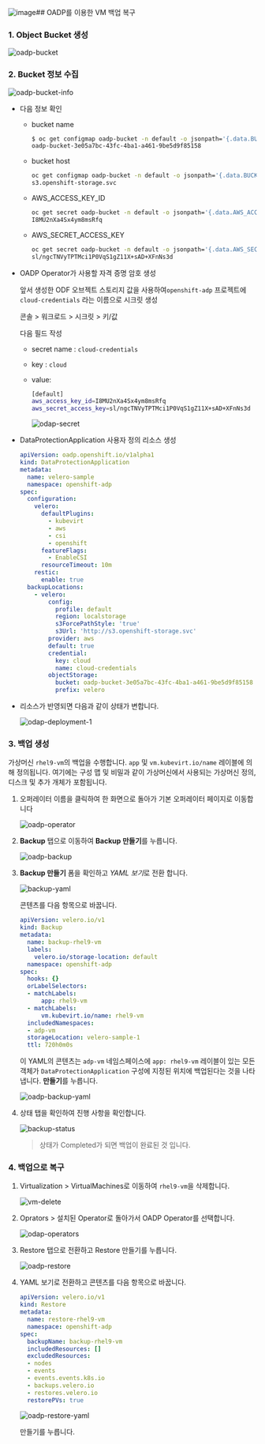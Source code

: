 ![image](https://github.com/user-attachments/assets/854d0ae7-45df-4476-bf26-bde8856650f7)## OADP를 이용한 VM 백업 복구

### 1. Object Bucket 생성

![oadp-bucket](../images/oadp-bucket.png)

### 2. Bucket 정보 수집

![oadp-bucket-info](../images/oadp-bucket-info.png)

- 다음 정보 확인

  - bucket name

    ```bash
    $ oc get configmap oadp-bucket -n default -o jsonpath='{.data.BUCKET_NAME}{"\n"}'
    oadp-bucket-3e05a7bc-43fc-4ba1-a461-9be5d9f85158
    ```

  - bucket host

    ```bash
    oc get configmap oadp-bucket -n default -o jsonpath='{.data.BUCKET_HOST}{"\n"}'
    s3.openshift-storage.svc
    ```

  - AWS_ACCESS_KEY_ID

    ```bash
    oc get secret oadp-bucket -n default -o jsonpath='{.data.AWS_ACCESS_KEY_ID}{"\n"}' | base64 -d
    I8MU2nXa4Sx4ym8msRfq
    ```

  - AWS_SECRET_ACCESS_KEY

    ```bash
    oc get secret oadp-bucket -n default -o jsonpath='{.data.AWS_SECRET_ACCESS_KEY}{"\n"}' | base64 -d
    sl/ngcTNVyTPTMci1P0VqS1gZ11X+sAD+XFnNs3d
    ```

- OADP Operator가 사용할 자격 증명 암호 생성

  앞서 생성한 ODF 오브젝트 스토리지 값을 사용하여`openshift-adp` 프로젝트에 `cloud-credentials` 라는 이름으로 시크릿 생성

  콘솔 > 워크로드 > 시크릿 > 키/값 

  다음 필드 작성

  - secret name : `cloud-credentials`

  - key : `cloud`

  - value:

    ```bash
    [default]
    aws_access_key_id=I8MU2nXa4Sx4ym8msRfq
    aws_secret_access_key=sl/ngcTNVyTPTMci1P0VqS1gZ11X+sAD+XFnNs3d
    ```

    ![odap-secret](C../images/odap-secret.png)

- DataProtectionApplication 사용자 정의 리소스 생성

  ```yaml
  apiVersion: oadp.openshift.io/v1alpha1
  kind: DataProtectionApplication
  metadata:
    name: velero-sample
    namespace: openshift-adp
  spec:
    configuration:
      velero:
        defaultPlugins:
          - kubevirt 
          - aws 
          - csi 
          - openshift
        featureFlags:
          - EnableCSI 
        resourceTimeout: 10m 
      restic:
        enable: true 
    backupLocations:
      - velero:
          config:
            profile: default
            region: localstorage
            s3ForcePathStyle: 'true'
            s3Url: 'http://s3.openshift-storage.svc'
          provider: aws 
          default: true
          credential:
            key: cloud
            name: cloud-credentials
          objectStorage:
            bucket: oadp-bucket-3e05a7bc-43fc-4ba1-a461-9be5d9f85158 
            prefix: velero 
  ```


- 리소스가 반영되면 다음과 같이 상태가 변합니다.

  ![odap-deployment-1](https://github.com/justone0127/test-0724/blob/main/images/oadp-deployment-1.png?raw=true)

### 3. 백업 생성

가상머신 `rhel9-vm`의 백업을 수행합니다. `app` 및 `vm.kubevirt.io/name` 레이블에 의해 정의됩니다. 여기에는 구성 맵 및 비밀과 같이 가상머신에서 사용되는 가상머신 정의, 디스크 및 추가 개체가 포함됩니다.

1. 오퍼레이터 이름을 클릭하여 한 화면으로 돌아가 기본 오퍼레이터 페이지로 이동합니다

   ![oadp-operator](../images/oadp-operator.png)

2. **Backup** 탭으로 이동하여 **Backup 만들기**를 누릅니다.

   ![oadp-backup](../mages/oadp-backup.png)

3. **Backup 만들기** 폼을 확인하고 *YAML 보기*로 전환 합니다.

   ![backup-yaml](../images/backup-yaml.png)

   콘텐츠를 다음 항목으로 바꿉니다.

   ```yaml
   apiVersion: velero.io/v1
   kind: Backup
   metadata:
     name: backup-rhel9-vm
     labels:
       velero.io/storage-location: default
     namespace: openshift-adp
   spec:
     hooks: {}
     orLabelSelectors:
     - matchLabels:
         app: rhel9-vm
     - matchLabels:
         vm.kubevirt.io/name: rhel9-vm
     includedNamespaces:
     - adp-vm
     storageLocation: velero-sample-1
     ttl: 720h0m0s
   ```

   이 YAML의 콘텐츠는 `adp-vm` 네임스페이스에 `app: rhel9-vm` 레이블이 있는 모든 객체가 `DataProtectionApplication` 구성에 지정된 위치에 백업된다는 것을 나타냅니다.
   **만들기**를 누릅니다.

   ![oadp-backup-yaml](../images/oadp-backup-yaml.png)

4. 상태 탭을 확인하여 진행 사항을 확인합니다.

   ![backup-status](../images/backup-status.png)

   > 상태가 Completed가 되면 백업이 완료된 것 입니다.

### 4. 백업으로 복구

1. Virtualization > VirtualMachines로 이동하여 `rhel9-vm`을 삭제합니다.

   ![vm-delete](../images/vm-delete.png)

2. Oprators > 설치된 Operator로 돌아가서 OADP Operator를 선택합니다.

   ![odap-operators](../images/odap-operators.png)

3. Restore 탭으로 전환하고 Restore 만들기를 누릅니다.

   ![oadp-restore](../images/oadp-restore.png)

4. YAML 보기로 전환하고 콘텐츠를 다음 항목으로 바꿉니다.

   ```yaml
   apiVersion: velero.io/v1
   kind: Restore
   metadata:
     name: restore-rhel9-vm
     namespace: openshift-adp
   spec:
     backupName: backup-rhel9-vm
     includedResources: []
     excludedResources:
     - nodes
     - events
     - events.events.k8s.io
     - backups.velero.io
     - restores.velero.io
     restorePVs: true
   ```

   ![oadp-restore-yaml](../images/oadp-restore-yaml.png)

   만들기를 누릅니다.

   
